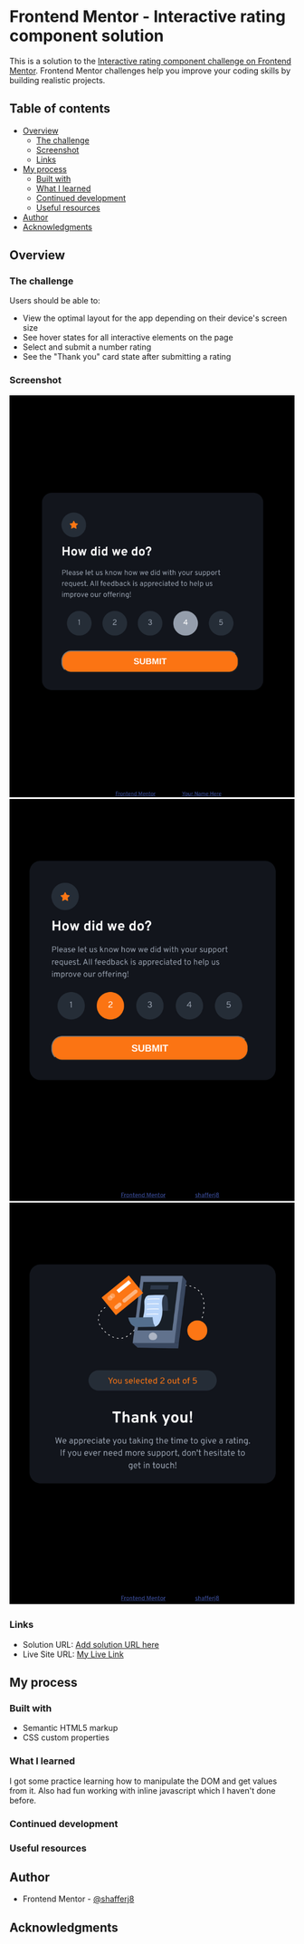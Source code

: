 # Frontend Mentor - Interactive rating component solution

This is a solution to the [Interactive rating component challenge on Frontend Mentor](https://www.frontendmentor.io/challenges/interactive-rating-component-koxpeBUmI). Frontend Mentor challenges help you improve your coding skills by building realistic projects. 

## Table of contents

- [Overview](#overview)
  - [The challenge](#the-challenge)
  - [Screenshot](#screenshot)
  - [Links](#links)
- [My process](#my-process)
  - [Built with](#built-with)
  - [What I learned](#what-i-learned)
  - [Continued development](#continued-development)
  - [Useful resources](#useful-resources)
- [Author](#author)
- [Acknowledgments](#acknowledgments)


## Overview

### The challenge

Users should be able to:

- View the optimal layout for the app depending on their device's screen size
- See hover states for all interactive elements on the page
- Select and submit a number rating
- See the "Thank you" card state after submitting a rating

### Screenshot

![](./screenshot1.png)
![](./screenshot2.png)
![](./screenshot3.png)



### Links

- Solution URL: [Add solution URL here](https://github.com/shafferj8/interactive-rating-component)
- Live Site URL: [My Live Link](https://shafferj8.github.io/interactive-rating-component/)

## My process

### Built with

- Semantic HTML5 markup
- CSS custom properties


### What I learned

I got some practice learning how to manipulate the DOM and get values from it. Also had fun working with inline javascript which I haven't done before.

### Continued development



### Useful resources



## Author

- Frontend Mentor - [@shafferj8](https://www.frontendmentor.io/profile/shafferj8)


## Acknowledgments


